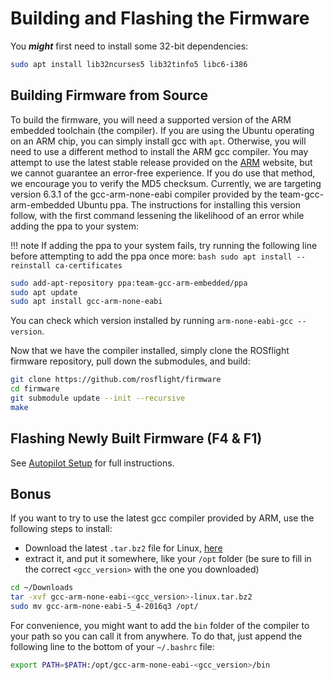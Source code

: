 # Building and Flashing the Firmware

You _**might**_ first need to install some 32-bit dependencies:

```bash
sudo apt install lib32ncurses5 lib32tinfo5 libc6-i386
```

## Building Firmware from Source

To build the firmware, you will need a supported version of the ARM embedded toolchain (the compiler). If you are using the Ubuntu operating on an ARM chip, you can simply install gcc with `apt`. Otherwise, you will need to use a different method to install the ARM gcc compiler. You may attempt to use the latest stable release provided on the [ARM](https://developer.arm.com/tools-and-software/open-source-software/developer-tools/gnu-toolchain/gnu-rm/downloads) website, but we cannot guarantee an error-free experience. If you do use that method, we encourage you to verify the MD5 checksum. Currently, we are targeting version 6.3.1 of the gcc-arm-none-eabi compiler provided by the team-gcc-arm-embedded Ubuntu ppa. The instructions for installing this version follow, with the first command lessening the likelihood of an error while adding the ppa to your system:

!!! note
    If adding the ppa to your system fails, try running the following line before attempting to add the ppa once more:
    ``` bash
    sudo apt install --reinstall ca-certificates
    ```

``` bash
sudo add-apt-repository ppa:team-gcc-arm-embedded/ppa
sudo apt update
sudo apt install gcc-arm-none-eabi
```

You can check which version installed by running `arm-none-eabi-gcc --version`.

Now that we have the compiler installed, simply clone the ROSflight firmware repository, pull down the submodules, and build:

``` bash
git clone https://github.com/rosflight/firmware
cd firmware
git submodule update --init --recursive
make
```

## Flashing Newly Built Firmware (F4 & F1)

See [Autopilot Setup](/user-guide/autopilot-setup) for full instructions.

## Bonus

If you want to try to use the latest gcc compiler provided by ARM, use the following steps to install:

* Download the latest `.tar.bz2` file for Linux, [here](https://developer.arm.com/tools-and-software/open-source-software/developer-tools/gnu-toolchain/gnu-rm/downloads)
* extract it, and put it somewhere, like your `/opt` folder (be sure to fill in the correct `<gcc_version>` with the one you downloaded)

``` bash
cd ~/Downloads
tar -xvf gcc-arm-none-eabi-<gcc_version>-linux.tar.bz2
sudo mv gcc-arm-none-eabi-5_4-2016q3 /opt/
```

For convenience, you might want to add the `bin` folder of the compiler to your path so you can call it from anywhere. To do that, just append the following line to the bottom of your `~/.bashrc` file:

``` bash
export PATH=$PATH:/opt/gcc-arm-none-eabi-<gcc_version>/bin
```
